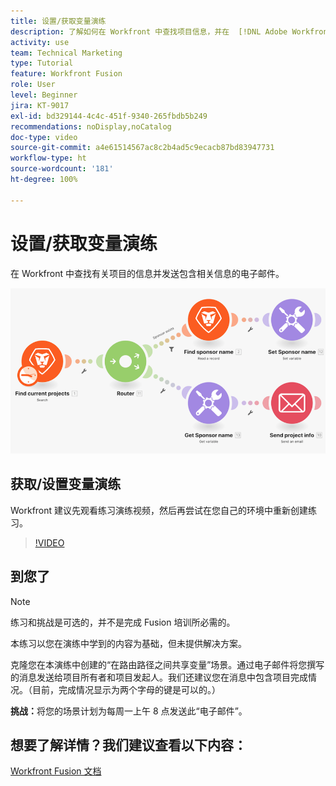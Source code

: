 ```yaml
---
title: 设置/获取变量演练
description: 了解如何在 Workfront 中查找项目信息，并在  [!DNL Adobe Workfront Fusion] 中发送包含相关信息的电子邮件。
activity: use
team: Technical Marketing
type: Tutorial
feature: Workfront Fusion
role: User
level: Beginner
jira: KT-9017
exl-id: bd329144-4c4c-451f-9340-265fbdb5b249
recommendations: noDisplay,noCatalog
doc-type: video
source-git-commit: a4e61514567ac8c2b4ad5c9ecacb87bd83947731
workflow-type: ht
source-wordcount: '181'
ht-degree: 100%

---
```


# 设置/获取变量演练

在 Workfront 中查找有关项目的信息并发送包含相关信息的电子邮件。

![Fusion 场景的图像](assets/universal-connectors-and-routing-8.png)

## 获取/设置变量演练

Workfront 建议先观看练习演练视频，然后再尝试在您自己的环境中重新创建练习。

>[!VIDEO](https://video.tv.adobe.com/v/335276/?quality=12&learn=on)


## 到您了

>[!NOTE]
>
>练习和挑战是可选的，并不是完成 Fusion 培训所必需的。

本练习以您在演练中学到的内容为基础，但未提供解决方案。

克隆您在本演练中创建的“在路由路径之间共享变量”场景。通过电子邮件将您撰写的消息发送给项目所有者和项目发起人。我们还建议您在消息中包含项目完成情况。（目前，完成情况显示为两个字母的键是可以的。）

**挑战：**&#x200B;将您的场景计划为每周一上午 8 点发送此“电子邮件”。

## 想要了解详情？我们建议查看以下内容：

[Workfront Fusion 文档](https://experienceleague.adobe.com/docs/workfront/using/adobe-workfront-fusion/workfront-fusion-2.html?lang=zh-Hans)
